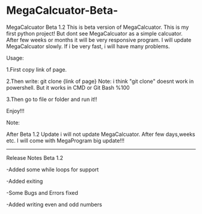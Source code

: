 # MegaCalcuator-Beta-
MegaCalcuator Beta 1.2
This is beta version of MegaCalcuator. This is my first python project!
But dont see MegaCalcuator as a simple calcuator. After few weeks or months it will be very responsive program.
I will update MegaCalcuator slowly. If i be very fast, i will have many problems.

Usage:

1.First copy link of page.

2.Then write:
git clone {link of page}   Note: i think "git clone" doesnt work in powershell. But it works in CMD or Git Bash %100

3.Then go to file or folder and run it!!

Enjoy!!!

Note:

After Beta 1.2 Update i will not update MegaCalcuator. After few days,weeks etc. I will come with MegaProgram big update!!!





--------------------------




Release Notes Beta 1.2

-Added some while loops for support

-Added exiting 

-Some Bugs and Errors fixed

-Added writing even and odd numbers
